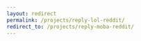 ```yaml
---
layout: redirect
permalink: /projects/reply-lol-reddit/
redirect_to: /projects/reply-moba-reddit/
---
```

